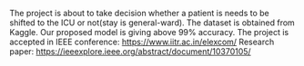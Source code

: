 The project is about to take decision whether a patient is needs to be shifted to the ICU or not(stay is general-ward). 
The dataset is obtained from Kaggle.
Our proposed model is giving above 99% accuracy.
The project is accepted in IEEE conference: https://www.iitr.ac.in/elexcom/
Research paper: https://ieeexplore.ieee.org/abstract/document/10370105/
